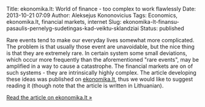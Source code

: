 Title: ekonomika.lt: World of finance - too complex to work flawlessly
Date: 2013-10-21 07:09
Author: Aleksejus Kononovicius
Tags: Economics, ekonomika.lt, financial markets, internet
Slug: ekonomika-lt-finansu-pasaulis-pernelyg-sudetingas-kad-veiktu-sklandziai
Status: published

Rare
events tend to make our everyday lives somewhat more complicated. The
problem is that usually those event are unavoidable, but the nice thing
is that they are extremely rare. In certain system some small
deviations, which occur more frequently than the aforementioned "rare
events", may be amplified in a way to cause a catastrophe. The financial
markets are on of such systems - they are intrinsically highly complex.
The article developing these ideas was published on
[ekonomika.lt](http://www.ekonomika.lt/naujiena/finansu-pasaulis-pernelyg-sudetingas-kad-veiktu-sklandziai-43427.html),
thus we would like to suggest reading it (though note that the article
is written in Lithuanian).

[Read the article on ekonomika.lt
»](http://www.ekonomika.lt/naujiena/finansu-pasaulis-pernelyg-sudetingas-kad-veiktu-sklandziai-43427.html)

